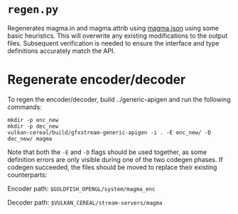 # `regen.py`

Regenerates magma.in and magma.attrib using
[magma.json](https://fuchsia.googlesource.com/fuchsia/+/refs/heads/main/src/graphics/lib/magma/include/magma/magma.json)
using some basic heuristics. This will overwrite any existing modifications to
the output files. Subsequent verification is needed to ensure the interface and
type definitions accurately match the API.

# Regenerate encoder/decoder

To regen the encoder/decoder, build ../generic-apigen and run the following commands:

```
mkdir -p enc_new
mkdir -p dec_new
vulkan-cereal/build/gfxstream-generic-apigen -i . -E enc_new/ -D dec_new/ magma
```

Note that both the `-E` and `-D` flags should be used together, as some
definition errors are only visible during one of the two codegen phases. If
codegen succeeded, the files should be moved to replace their existing
counterparts:

Encoder path: `$GOLDFISH_OPENGL/system/magma_enc`

Decoder path: `$VULKAN_CEREAL/stream-servers/magma`
